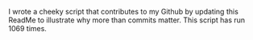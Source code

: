 I wrote a cheeky script that contributes to my Github by updating this ReadMe to illustrate why more than commits matter. This script has run 1069 times.